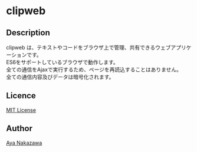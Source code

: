 
# clipweb

## Description
clipweb は、テキストやコードをブラウザ上で管理、共有できるウェブアプリケーションです。  
ES6をサポートしているブラウザで動作します。  
全ての通信をAjaxで実行するため、ページを再読込することはありません。  
全ての通信内容及びデータは暗号化されます。  

## Licence

[MIT License](/LICENSE)

## Author

[Aya Nakazawa](https://github.com/AyaNakazawa)

